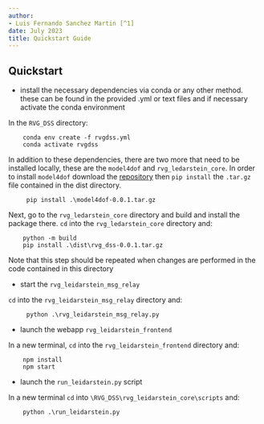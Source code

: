 ```yaml
---
author:
- Luis Fernando Sanchez Martin [^1]
date: July 2023
title: Quickstart Guide
---
```

## Quickstart

-   install the necessary dependencies via conda or any other method.
    these can be found in the provided .yml or text files and if
    necessary activate the conda environment

In the `RVG_DSS` directory:

        conda env create -f rvgdss.yml
        conda activate rvgdss

In addition to these dependencies, there are two more that need to be
installed locally, these are the `model4dof` and `rvg_ledarstein_core`.
In order to install `model4dof` download the
[repository](#https://github.com/luisanch/package_model4DOF) then
`pip install` the `.tar.gz` file contained in the dist directory.

         pip install .\model4dof-0.0.1.tar.gz

Next, go to the `rvg_ledarstein_core` directory and build and install
the package there. `cd` into the `rvg_ledarstein_core` directory and:

        python -m build
        pip install .\dist\rvg_dss-0.0.1.tar.gz

Note that this step should be repeated when changes are performed in the
code contained in this directory

-   start the `rvg_leidarstein_msg_relay`

`cd` into the `rvg_leidarstein_msg_relay` directory and:

         python .\rvg_leidarstein_msg_relay.py

-   launch the webapp `rvg_leidarstein_frontend`

In a new terminal, `cd` into the `rvg_leidarstein_frontend` directory
and:

        npm install
        npm start

-   launch the `run_leidarstein.py` script

In a new terminal `cd` into `\RVG_DSS\rvg_leidarstein_core\scripts` and:

        python .\run_leidarstein.py
        
[^1]: luissanchezmtn@gmail.com 